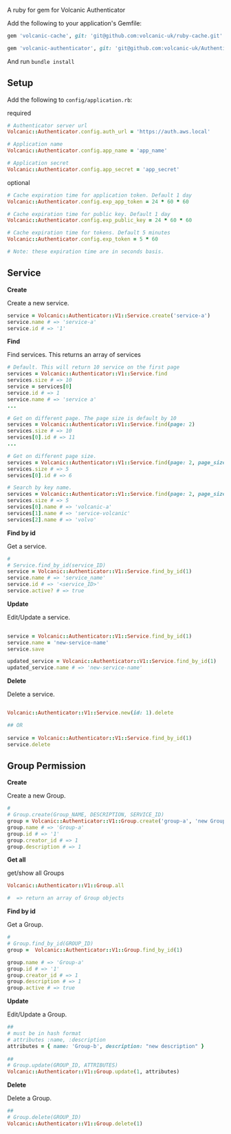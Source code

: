 
A ruby for gem for Volcanic Authenticator

Add the following to your application's Gemfile:
```ruby
gem 'volcanic-cache', git: 'git@github.com:volcanic-uk/ruby-cache.git'

gem 'volcanic-authenticator', git: 'git@github.com:volcanic-uk/Authenticator-ruby-gem.git'
```

And run `bundle install`
    
## Setup

Add the following to `config/application.rb`:

required
```ruby
# Authenticator server url
Volcanic::Authenticator.config.auth_url = 'https://auth.aws.local'

# Application name
Volcanic::Authenticator.config.app_name = 'app_name'

# Application secret
Volcanic::Authenticator.config.app_secret = 'app_secret' 
```

optional
```ruby
# Cache expiration time for application token. Default 1 day
Volcanic::Authenticator.config.exp_app_token = 24 * 60 * 60 

# Cache expiration time for public key. Default 1 day
Volcanic::Authenticator.config.exp_public_key = 24 * 60 * 60  

# Cache expiration time for tokens. Default 5 minutes
Volcanic::Authenticator.config.exp_token = 5 * 60 

# Note: these expiration time are in seconds basis.
```

## Service
**Create**

Create a new service.

```ruby
service = Volcanic::Authenticator::V1::Service.create('service-a')
service.name # => 'service-a'
service.id # => '1'
```

**Find**

Find services. This returns an array of services
```ruby
# Default. This will return 10 service on the first page
services = Volcanic::Authenticator::V1::Service.find
services.size # => 10
service = services[0]
service.id # => 1
service.name # => 'service a'
...

# Get on different page. The page size is default by 10
services = Volcanic::Authenticator::V1::Service.find(page: 2)
services.size # => 10
services[0].id # => 11
...

# Get on different page size.
services = Volcanic::Authenticator::V1::Service.find(page: 2, page_size: 5)
services.size # => 5
services[0].id # => 6

# Search by key name.
services = Volcanic::Authenticator::V1::Service.find(page: 2, page_size: 5, key_name: 'vol')
services.size # => 5
services[0].name # => 'volcanic-a'
services[1].name # => 'service-volcanic'
services[2].name # => 'volvo'
```

**Find by id**

Get a service.
```ruby
#
# Service.find_by_id(service_ID)
service = Volcanic::Authenticator::V1::Service.find_by_id(1)
service.name # => 'service_name'
service.id # => '<service_ID>'
service.active? # => true
```

**Update**

Edit/Update a service.
```ruby
         
service = Volcanic::Authenticator::V1::Service.find_by_id(1)
service.name = 'new-service-name'
service.save

updated_service = Volcanic::Authenticator::V1::Service.find_by_id(1)
updated_service.name # => 'new-service-name'
```

**Delete**

Delete a service.
```ruby

Volcanic::Authenticator::V1::Service.new(id: 1).delete

## OR
 
service = Volcanic::Authenticator::V1::Service.find_by_id(1)
service.delete 

```
## Group Permission
**Create**

Create a new Group.

```ruby
#
# Group.create(Group_NAME, DESCRIPTION, SERVICE_ID) 
group = Volcanic::Authenticator::V1::Group.create('group-a', 'new Group', 1)
group.name # => 'Group-a'
group.id # => '1'
group.creator_id # => 1
group.description # => 1

```

**Get all**

get/show all Groups
```ruby
Volcanic::Authenticator::V1::Group.all

#  => return an array of Group objects
```

**Find by id**

Get a Group.
```ruby
#
# Group.find_by_id(GROUP_ID)
group =  Volcanic::Authenticator::V1::Group.find_by_id(1)

group.name # => 'Group-a'
group.id # => '1'
group.creator_id # => 1
group.description # => 1
group.active # => true

```

**Update**

Edit/Update a Group.
```ruby
##
# must be in hash format
# attributes :name, :description
attributes = { name: 'Group-b', description: "new description" }
         
##
# Group.update(GROUP_ID, ATTRIBUTES) 
Volcanic::Authenticator::V1::Group.update(1, attributes)
```

**Delete**

Delete a Group.
```ruby
##
# Group.delete(GROUP_ID)
Volcanic::Authenticator::V1::Group.delete(1) 
```
